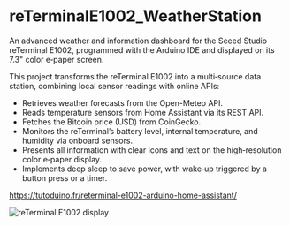 # reTerminalE1002_WeatherStation
An advanced weather and information dashboard for the Seeed Studio reTerminal E1002, programmed with the Arduino IDE and displayed on its 7.3" color e‑paper screen.

This project transforms the reTerminal E1002 into a multi‑source data station, combining local sensor readings with online APIs:
- Retrieves weather forecasts from the Open-Meteo API.
- Reads temperature sensors from Home Assistant via its REST API.
- Fetches the Bitcoin price (USD) from CoinGecko.
- Monitors the reTerminal’s battery level, internal temperature, and humidity via onboard sensors.
- Presents all information with clear icons and text on the high‑resolution color e‑paper display.
- Implements deep sleep to save power, with wake‑up triggered by a button press or a timer.
 
https://tutoduino.fr/reterminal-e1002-arduino-home-assistant/

![reTerminal E1002 display](https://tutoduino.fr/ookoorsa/2025/10/reTerminal-Arduino-EN.jpg)
